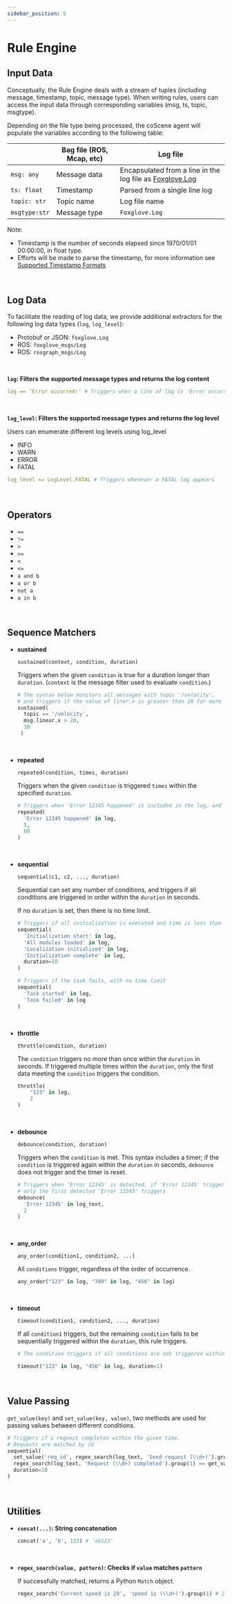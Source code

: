 ```yaml
---
sidebar_position: 5
---
```


# Rule Engine

## Input Data

Conceptually, the Rule Engine deals with a stream of tuples (including message, timestamp, topic, message type). When writing rules, users can access the input data through corresponding variables (msg, ts, topic, msgtype).

Depending on the file type being processed, the coScene agent will populate the variables according to the following table:

|               | Bag file (ROS, Mcap, etc) | Log file                                                                                                                                   |
| ------------- | ------------------------- | ------------------------------------------------------------------------------------------------------------------------------------------ |
| `msg: any`    | Message data              | Encapsulated from a line in the log file as [Foxglove.Log](https://github.com/foxglove/schemas/blob/main/schemas/proto/foxglove/Log.proto) |
| `ts: float`   | Timestamp                 | Parsed from a single line log                                                                                                              |
| `topic: str`  | Topic name                | Log file name                                                                                                                              |
| `msgtype:str` | Message type              | `Foxglove.Log`                                                                                                                             |

Note:

- Timestamp is the number of seconds elapsed since 1970/01/01 00:00:00, in float type.
- Efforts will be made to parse the timestamp, for more information see [Supported Timestamp Formats](https://docs.coscene.cn/docs/recipes/data-diagnosis/rule-format#Prerequisites-for-Using-Rules)

<br />

## Log Data

To facilitate the reading of log data, we provide additional extractors for the following log data types (`log`, `log_level`):

- Protobuf or JSON: `foxglove.Log`
- ROS: `foxglove_msgs/Log`
- ROS: `rosgraph_msgs/Log`

<br />

**`log`: Filters the supported message types and returns the log content**

```yaml
log == 'Error occurred!' # Triggers when a line of log is 'Error occurred!'
```

<br />

**`log_level`: Filters the supported message types and returns the log level**

Users can enumerate different log levels using log_level

- INFO
- WARN
- ERROR
- FATAL

```yaml
log_level == LogLevel.FATAL # Triggers whenever a FATAL log appears
```

<br />

## Operators

- `==`
- `!=`
- `>`
- `>=`
- `<`
- `<=`
- `a and b`
- `a or b`
- `not a`
- `a in b`

<br />

## Sequence Matchers

- **sustained**

  `sustained(context, condition, duration)`

  Triggers when the given `condition` is true for a duration longer than `duration`. (`context` is the message filter used to evaluate `condition`.)

  ```python
  # The syntax below monitors all messages with topic '/velocity',
  # and triggers if the value of liner.x is greater than 20 for more than 10 s
  sustained(
    topic == '/velocity',
    msg.linear.x > 20,
    10
   )
  ```

<br />

- **repeated**

  `repeated(condition, times, duration)`

  Triggers when the given `condition` is triggered `times` within the specified `duration`.

  ```python
  # Triggers when 'Error 12345 happened' is included in the log, and occurs 5 times within 60 seconds
  repeated(
    'Error 12345 happened' in log,
    5,
    60
  )
  ```

<br />

- **sequential**

  `sequential(c1, c2, ..., duration)`

  Sequential can set any number of conditions, and triggers if all conditions are triggered in order within the `duration` in seconds.

  If no `duration` is set, then there is no time limit.

  ```python
  # Triggers if all initialization is executed and time is less than 10 seconds
  sequential(
    'Initialization start' in log,
    'All modules loaded' in log,
    'Localization initialized' in log,
    'Initialization complete' in log,
    duration=10
  )

  # Triggers if the task fails, with no time limit
  sequential(
    'Task started' in log,
    'Task failed' in log
  )
  ```

<br />

- **throttle**

  `throttle(condition, duration)`

  The `condition` triggers no more than once within the `duration` in seconds. If triggered multiple times within the `duration`, only the first data meeting the `condition` triggers the condition.

  ```python
  throttle(
      "123" in log,
      2
  )
  ```

<br />

- **debounce**

  `debounce(condition, duration)`

  Triggers when the `condition` is met. This syntax includes a timer; if the `condition` is triggered again within the `duration` in seconds, `debounce` does not trigger and the timer is reset.

  ```python
  # Triggers when 'Error 12345' is detected, if 'Error 12345' triggers multiple times within 2 seconds,
  # only the first detected 'Error 12345' triggers
  debounce(
    'Error 12345' in log_text,
    2
  )
  ```

<br />

- **any_order**

  `any_order(condition1, condition2, ...)`

  All `conditions` trigger, regardless of the order of occurrence.

  ```python
  any_order("123" in log, "789" in log, "456" in log)
  ```

<br />

- **timeout**

  `timeout(condition1, condition2, ..., duration)`

  If all `condition1` triggers, but the remaining `condition` fails to be sequentially triggered within the `duration`, this rule triggers.

  ```python
  # The condition triggers if all conditions are not triggered within the duration period

  timeout("123" in log, "456" in log, duration=1)
  ```

<br />

## Value Passing

`get_value(key)` and `set_value(key, value)`, two methods are used for passing values between different conditions.

```python
# Triggers if a request completes within the given time.
# Requests are matched by id
sequential(
  set_value('req_id', regex_search(log_text, 'Send request (\\d+)').group(1)),
  regex_search(log_text, 'Request (\\d+) completed').group(1) == get_value('req_id'),
  duration=10
)
```

<br />

## Utilities

- **`concat(...)`: String concatenation**

  ```python
  concat('a', 'b', 123) # 'ab123'
  ```

<br />

- **`regex_search(value, pattern)`: Checks if `value` matches `pattern`**

  If successfully matched, returns a Python `Match` object.

  ```python
  regex_search('Current speed is 20', 'speed is (\\d+)').group(1) # 20
  ```
